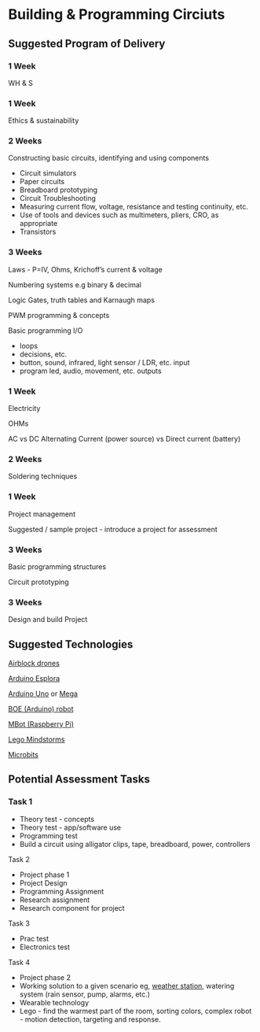 # Building & Programming Circiuts

## Suggested Program of Delivery


### 1 Week
WH & S

### 1 Week
Ethics & sustainability

### 2 Weeks

Constructing basic circuits, identifying and using components

* Circuit simulators
* Paper circuits
* Breadboard prototyping
* Circuit Troubleshooting
* Measuring current flow, voltage, resistance and testing continuity, etc.
* Use of tools and devices such as multimeters, pliers, CRO, as appropriate
* Transistors

### 3 Weeks

Laws - P=IV, Ohms, Krichoff’s current & voltage

Numbering systems e.g binary & decimal

Logic Gates, truth tables and Karnaugh maps

PWM programming & concepts

Basic programming I/O

* loops
* decisions, etc.
* button, sound, infrared, light sensor / LDR, etc. input
* program led, audio, movement, etc. outputs

### 1 Week

Electricity

OHMs

AC vs DC Alternating Current (power source)  vs Direct current (battery)

### 2 Weeks

Soldering techniques

### 1 Week

Project management

Suggested / sample project - introduce a project for assessment

### 3 Weeks

Basic programming structures

Circuit prototyping

### 3 Weeks

Design and build Project


## Suggested Technologies


[Airblock drones](https://www.makeblock.com/steam-kits/airblock)

[Arduino Esplora](https://www.arduino.cc/en/Reference/EsploraLibrary)

[Arduino Uno](https://store.arduino.cc/usa/arduino-uno-rev3) or [Mega](https://store.arduino.cc/usa/mega-2560-r3)

[BOE (Arduino) robot](https://learn.parallax.com/tutorials/robot/shield-bot/robotics-board-education-shield-arduino)

[MBot (Raspberry Pi)](https://www.makeblock.com/steam-kits/mbot)

[Lego Mindstorms](https://www.lego.com/en-us/mindstorms)

[Microbits](https://microbit.org/)

 
## Potential Assessment Tasks

### Task 1

* Theory test - concepts
* Theory test - app/software use
* Programming test
* Build a circuit using alligator clips,   tape, breadboard, power, controllers




Task 2

* Project phase 1
* Project Design
* Programming Assignment
* Research assignment
* Research component for project


Task 3 

* Prac test
* Electronics test



Task 4

* Project phase 2
* Working solution to a given scenario eg, [weather station](https://www.youtube.com/watch?v=xA4Wjck4sv8), watering system (rain sensor, pump, alarms, etc.)
* Wearable technology
* Lego - find the warmest part of the room, sorting colors, complex robot - motion detection, targeting and response.


